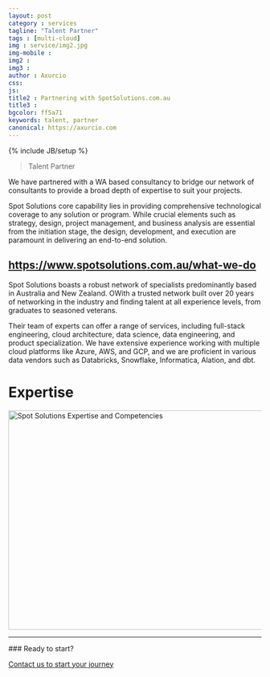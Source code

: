 ```yaml
---
layout: post
category : services
tagline: "Talent Partner"
tags : [multi-cloud]
img : service/img2.jpg
img-mobile : 
img2 : 
img3 : 
author : Axurcio
css: 
js: 
title2 : Partnering with SpotSolutions.com.au
title3 : 
bgcolor: ff5a71
keywords: talent, partner
canonical: https://axurcio.com
---
```

{% include JB/setup %}

> Talent Partner

<!--more-->

We have partnered with a WA based consultancy to bridge our network of consultants to provide a broad depth of expertise to suit your projects.    

Spot Solutions core capability lies in providing comprehensive technological coverage to any solution or program. While crucial elements such as strategy, design, project management, and business analysis are essential from the initiation stage, the design, development, and execution are paramount in delivering an end-to-end solution. ​

## https://www.spotsolutions.com.au/what-we-do

Spot Solutions boasts a robust network of specialists predominantly based in Australia and New Zealand. OWith a trusted network built over 20 years of networking in the industry and finding talent at all experience levels, from graduates to seasoned veterans.

Their team of experts can offer a range of services, including full-stack engineering, cloud architecture, data science, data engineering, and product specialization. We have extensive experience working with multiple cloud platforms like Azure, AWS, and GCP, and we are proficient in various data vendors such as Databricks, Snowflake, Informatica, Alation, and dbt. 

#  Expertise

<img src="https://static.wixstatic.com/media/6095f6_d90c3b0dde3e470faf9ab10ba8410381~mv2.png/v1/fill/w_772,h_437,al_c,q_85,usm_0.66_1.00_0.01,enc_auto/SpotExpertise.png" alt="Spot Solutions Expertise and Competencies" style="width: 772px; height: 437px; object-fit: cover; object-position: 50% 50%;" fetchpriority="high">

<br />
<hr />
### Ready to start?  

[Contact us to start your journey](/contact)